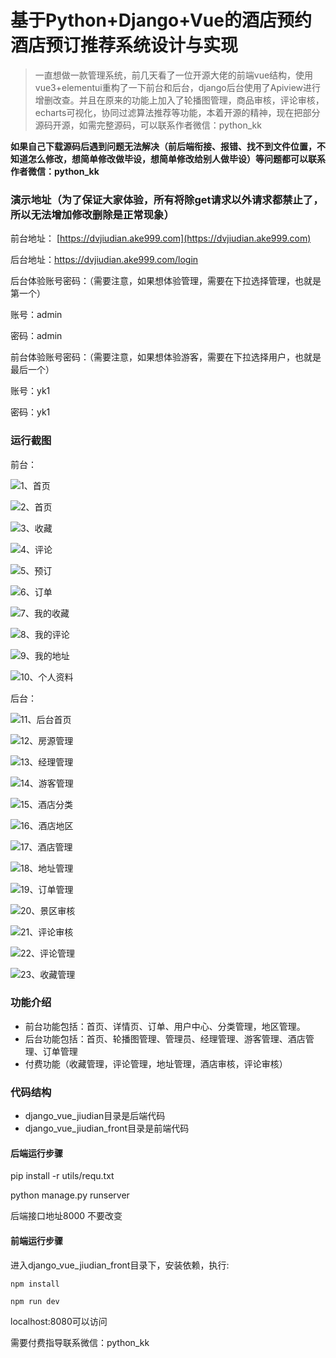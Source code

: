 # 基于Python+Django+Vue的酒店预约酒店预订推荐系统设计与实现



> 一直想做一款管理系统，前几天看了一位开源大佬的前端vue结构，使用vue3+elementui重构了一下前台和后台，django后台使用了Apiview进行增删改查。并且在原来的功能上加入了轮播图管理，商品审核，评论审核，echarts可视化，协同过滤算法推荐等功能，本着开源的精神，现在把部分源码开源，如需完整源码，可以联系作者微信：python_kk



**如果自己下载源码后遇到问题无法解决（前后端衔接、报错、找不到文件位置，不知道怎么修改，想简单修改做毕设，想简单修改给别人做毕设）等问题都可以联系作者微信：python_kk**



### 演示地址（为了保证大家体验，所有将除get请求以外请求都禁止了，所以无法增加修改删除是正常现象）



前台地址： [https://dvjiudian.ake999.com](https://dvjiudian.ake999.com)

后台地址：https://dvjiudian.ake999.com/login



后台体验账号密码：（需要注意，如果想体验管理，需要在下拉选择管理，也就是第一个）

账号：admin

密码：admin



前台体验账号密码：（需要注意，如果想体验游客，需要在下拉选择用户，也就是最后一个）

账号：yk1

密码：yk1



### 运行截图

前台：

![1、首页](1、首页.jpg)

![2、首页](2、首页.jpg)

![3、收藏](3、收藏.jpg)

![4、评论](4、评论.jpg)

![5、预订](5、预订.jpg)

![6、订单](6、订单.jpg)

![7、我的收藏](7、我的收藏.jpg)

![8、我的评论](8、我的评论.jpg)

![9、我的地址](9、我的地址.jpg)

![10、个人资料](10、个人资料.jpg)

后台：

![11、后台首页](11、后台首页.jpg)

![12、房源管理](12、房源管理.jpg)

![13、经理管理](13、经理管理.jpg)

![14、游客管理](14、游客管理.jpg)

![15、酒店分类](15、酒店分类.jpg)

![16、酒店地区](16、酒店地区.jpg)

![17、酒店管理](17、酒店管理.jpg)

![18、地址管理](18、地址管理.jpg)

![19、订单管理](19、订单管理.jpg)

![20、景区审核](20、景区审核.jpg)

![21、评论审核](21、评论审核.jpg)

![22、评论管理](22、评论管理.jpg)

![23、收藏管理](23、收藏管理.jpg)



### 功能介绍

- 前台功能包括：首页、详情页、订单、用户中心、分类管理，地区管理。
- 后台功能包括：首页、轮播图管理、管理员、经理管理、游客管理、酒店管理、订单管理
- 付费功能（收藏管理，评论管理，地址管理，酒店审核，评论审核）

### 代码结构

- django_vue_jiudian目录是后端代码
- django_vue_jiudian_front目录是前端代码



#### 后端运行步骤

pip install -r utils/requ.txt

python manage.py runserver

后端接口地址8000 不要改变



#### 前端运行步骤



进入django_vue_jiudian_front目录下，安装依赖，执行:

```
npm install 
```

```
npm run dev
```

localhost:8080可以访问



需要付费指导联系微信：python_kk